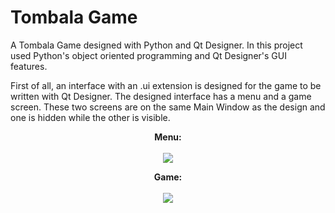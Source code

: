 # Tombala Game
 A Tombala Game designed with Python and Qt Designer. In this project used Python's object oriented programming and Qt Designer's GUI features.
 
 First of all, an interface with an .ui extension is designed for the game to be written with Qt Designer. The designed interface has a menu and a game screen. These two screens are on the same Main Window as the design and one is hidden while the other is visible.

<p align="center">
  <b>Menu:
  <br><br>
  <img src="https://user-images.githubusercontent.com/59059790/84407488-986f2b80-ac13-11ea-8566-4147b29fb44d.png">
</p>
 

 <p align="center">
  <b>Game:
  <br><br>
  <width=120%>
  <height=120%>
  <img src="https://user-images.githubusercontent.com/59059790/84412054-57791600-ac17-11ea-89d8-a84ae0560532.png">
</p>

